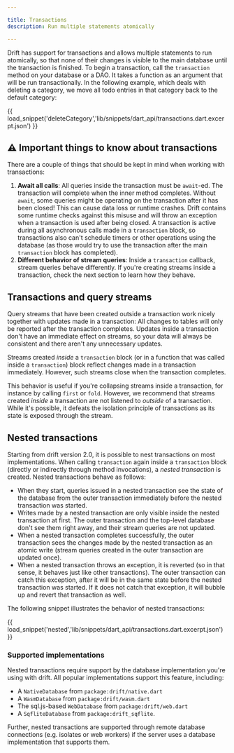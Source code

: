 ```yaml
---

title: Transactions
description: Run multiple statements atomically

---
```




Drift has support for transactions and allows multiple statements to run atomically,
so that none of their changes is visible to the main database until the transaction
is finished.
To begin a transaction, call the `transaction` method on your database or a DAO.
It takes a function as an argument that will be run transactionally. In the
following example, which deals with deleting a category, we move all todo entries
in that category back to the default category:

{{ load_snippet('deleteCategory','lib/snippets/dart_api/transactions.dart.excerpt.json') }}

## ⚠️ Important things to know about transactions 
There are a couple of things that should be kept in mind when working with transactions:

1. __Await all calls__: All queries inside the transaction must be `await`-ed. The transaction
  will complete when the inner method completes. Without `await`, some queries might be operating
  on the transaction after it has been closed! This can cause data loss or runtime crashes.
  Drift contains some runtime checks against this misuse and will throw an exception when a transaction
  is used after being closed.
  A transaction is active during all asynchronous calls made in a `transaction` block, so transactions
  also can't schedule timers or other operations using the database (as those would try to use the
  transaction after the main `transaction` block has completed).
2. __Different behavior of stream queries__: Inside a `transaction` callback, stream queries behave
differently. If you're creating streams inside a transaction, check the next section to learn how
they behave.

## Transactions and query streams
Query streams that have been created outside a transaction work nicely together with
updates made in a transaction: All changes to tables will only be reported after the
transaction completes. Updates inside a transaction don't have an immediate effect on
streams, so your data will always be consistent and there aren't any unnecessary updates.

Streams created _inside_ a `transaction` block (or in a function that was called inside
a `transaction`) block reflect changes made in a transaction immediately.
However, such streams close when the transaction completes.

This behavior is useful if you're collapsing streams inside a transaction, for instance by
calling `first` or `fold`.
However, we recommend that streams created _inside_ a transaction are not listened to
_outside_ of a transaction. While it's possible, it defeats the isolation principle
of transactions as its state is exposed through the stream.

## Nested transactions

Starting from drift version 2.0, it is possible to nest transactions on most implementations.
When calling `transaction` again inside a `transaction` block (directly or indirectly through
method invocations), a _nested transaction_ is created. Nested transactions behave as follows:

- When they start, queries issued in a nested transaction see the state of the database from
  the outer transaction immediately before the nested transaction was started.
- Writes made by a nested transaction are only visible inside the nested transaction at first.
  The outer transaction and the top-level database don't see them right away, and their stream
  queries are not updated.
- When a nested transaction completes successfully, the outer transaction sees the changes
  made by the nested transaction as an atomic write (stream queries created in the outer
  transaction are updated once).
- When a nested transaction throws an exception, it is reverted (so in that sense, it behaves
  just like other transactions).
  The outer transaction can catch this exception, after it will be in the same state before
  the nested transaction was started. If it does not catch that exception, it will bubble up
  and revert that transaction as well.

The following snippet illustrates the behavior of nested transactions:

{{ load_snippet('nested','lib/snippets/dart_api/transactions.dart.excerpt.json') }}

### Supported implementations

Nested transactions require support by the database implementation you're using with drift.
All popular implementations support this feature, including:

- A `NativeDatabase` from `package:drift/native.dart`
- A `WasmDatabase` from `package:drift/wasm.dart`
- The sql.js-based `WebDatabase` from `package:drift/web.dart`
- A `SqfliteDatabase` from `package:drift_sqflite`.

Further, nested transactions are supported through remote database connections (e.g.
isolates or web workers) if the server uses a database implementation that supports them.
